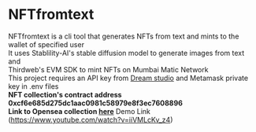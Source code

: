 # NFTfromtext
NFTfromtext is a cli tool that generates NFTs from text and mints to the wallet of specified user<br />
It uses Stablility-AI's stable diffusion model to generate images from text and <br /> Thirdweb's EVM SDK to mint NFTs on Mumbai Matic Network<br />
This project requires an API key from [Dream studio](beta.dreamstudio.ai) and Metamask private key in .env files<br />
**NFT collection's contract address 0xcf6e685d275dc1aac0981c58979e8f3ec7608896**<br />
**Link to Opensea collection [here](https://testnets.opensea.io/collection/stable-diffused-nfts)**
Demo Link (https://www.youtube.com/watch?v=iiVMLcKv_z4)
